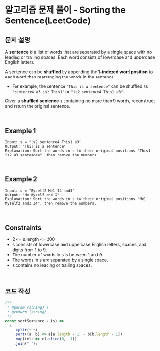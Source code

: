 # 알고리즘 문제 풀이 - Sorting the Sentence(LeetCode)

## 문제 설명

A **sentence** is a list of words that are separated by a single space with no leading or trailing spaces. Each word consists of lowercase and uppercase English letters.

A sentence can be **shuffled** by appending the **1-indexed word position** to each word then rearranging the words in the sentence.

- For example, the sentence `"This is a sentence"` can be shuffled as `"sentence4 a3 is2 This1"` or `"is2 sentence4 This1 a3"`.

Given a **shuffled sentence** `s` containing no more than 9 words, reconstruct and return the original sentence.

<br />

## Example 1

    Input: s = "is2 sentence4 This1 a3"
    Output: "This is a sentence"
    Explanation: Sort the words in s to their original positions "This1 is2 a3 sentence4", then remove the numbers.

<br />

## Example 2

    Input: s = "Myself2 Me1 I4 and3"
    Output: "Me Myself and I"
    Explanation: Sort the words in s to their original positions "Me1 Myself2 and3 I4", then remove the numbers.

<br />

## Constraints

- 2 <= s.length <= 200
- s consists of lowercase and uppercase English letters, spaces, and digits from 1 to 9.
- The number of words in s is between 1 and 9.
- The words in s are separated by a single space.
- s contains no leading or trailing spaces.

<br />

## 코드 작성

```js
/**
 * @param {string} s
 * @return {string}
 */
const sortSentence = (s) =>
  s
    .split(" ")
    .sort((a, b) => a[a.length - 1] - b[b.length - 1])
    .map((el) => el.slice(0, -1))
    .join(" ");
```

<br />
